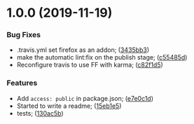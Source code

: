 # 1.0.0 (2019-11-19)


### Bug Fixes

* .travis.yml set firefox as an addon; ([3435bb3](https://github.com/xobotyi/should-reverse-rtl-scroll/commit/3435bb36063cb08eb2808f9c6924eb12ef0697fe))
* make the automatic lint:fix on the publish stage; ([c55485d](https://github.com/xobotyi/should-reverse-rtl-scroll/commit/c55485d844e0d8258b59e985355d1be44e0010b6))
* Reconfigure travis to use FF with karma; ([c82f1d5](https://github.com/xobotyi/should-reverse-rtl-scroll/commit/c82f1d50a16c0548e0d4cc8e3dd467c909746b7b))


### Features

* Add `access: public` in package.json; ([e7e0c1d](https://github.com/xobotyi/should-reverse-rtl-scroll/commit/e7e0c1de2ecec8292bf4c7052ba3950d322f9b37))
* Started to write a readme; ([15eb1e5](https://github.com/xobotyi/should-reverse-rtl-scroll/commit/15eb1e5bce1141eab3f9fe9a7804c254c0fa2b87))
* tests; ([130ac5b](https://github.com/xobotyi/should-reverse-rtl-scroll/commit/130ac5b1fc04d6fd6340ad46167b21cf233b76ba))
